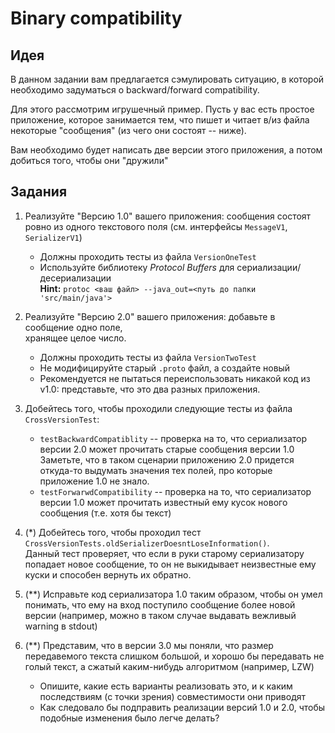 # Binary compatibility

## Идея

В данном задании вам предлагается сэмулировать 
ситуацию, в которой необходимо задуматься о backward/forward compatibility.

Для этого рассмотрим игрушечный пример. Пусть у вас есть простое приложение, 
которое занимается тем, что пишет и читает в/из файла некоторые "сообщения" (из 
чего они состоят -- ниже).

Вам необходимо будет написать две версии этого приложения, а потом добиться того,
чтобы они "дружили"

## Задания

1. Реализуйте "Версию 1.0" вашего приложения: сообщения состоят ровно из одного
текстового поля (см. интерфейсы `MessageV1`, `SerializerV1`)  
    - Должны проходить тесты из файла `VersionOneTest`
    - Используйте библиотеку *Protocol Buffers* для сериализации/десериализации  
      **Hint:** `protoc <ваш файл> --java_out=<путь до папки 'src/main/java'>`

2. Реализуйте "Версию 2.0" вашего приложения: добавьте в сообщение одно поле,  
хранящее целое число.
   - Должны проходить тесты из файла `VersionTwoTest`
   - Не модифицируйте старый `.proto` файл, а создайте новый  
   - Рекомендуется не пытаться переиспользовать никакой код из v1.0: представьте, 
     что это два разных приложения. 

3. Добейтесь того, чтобы проходили следующие тесты из файла `CrossVersionTest`:
   - `testBackwardCompatiblity` -- проверка на то, что сериализатор версии 2.0 
   может прочитать старые сообщения версии 1.0  
   Заметьте, что в таком сценарии приложению 2.0 придется откуда-то выдумать 
   значения тех полей, про которые приложение 1.0 не знало.
   - `testForwarwdCompatibility` -- проверка на то, что сериализатор версии 1.0
    может прочитать известный ему кусок нового сообщения (т.е. хотя бы текст)
   
4. (*) Добейтесь того, чтобы проходил тест `CrossVersionTests.oldSerializerDoesntLoseInformation()`.  
Данный тест проверяет, что если в руки старому сериализатору попадает новое сообщение, то он не выкидывает
неизвестные ему куски и способен вернуть их обратно.

5. (**) Исправьте код сериализатора 1.0 таким образом, чтобы он умел понимать, что ему на вход
поступило сообщение более новой версии (например, можно в таком случае выдавать вежливый warning
в stdout)  

6. (**) Представим, что в версии 3.0 мы поняли, что размер передавемого текста слишком большой, и хорошо бы передавать
не голый текст, а сжатый каким-нибудь алгоритмом (например, LZW)
   - Опишите, какие есть варианты реализовать это, и к каким последствиям (с точки зрения) 
   совместимости они приводят
   - Как следовало бы подправить реализации версий 1.0 и 2.0, чтобы подобные изменения было
   легче делать?